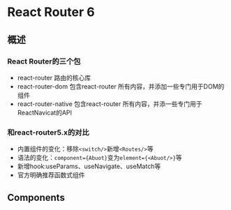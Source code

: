 # React Router 6

## 概述

### React Router的三个包

- react-router 路由的核心库
- react-router-dom 包含react-router 所有内容，并添加一些专门用于DOM的组件
- react-router-native 包含react-router 所有内容，并添一些专门用于ReactNavicat的API

### 和react-router5.x的对比

- 内置组件的变化：移除`<switch/>`新增`<Routes/>`等
- 语法的变化：`component={Abuot}`变为`element={<Abuot/>}`等
- 新增hook:useParams、useNavigate、useMatch等
- 官方明确推荐函数式组件

## Components
